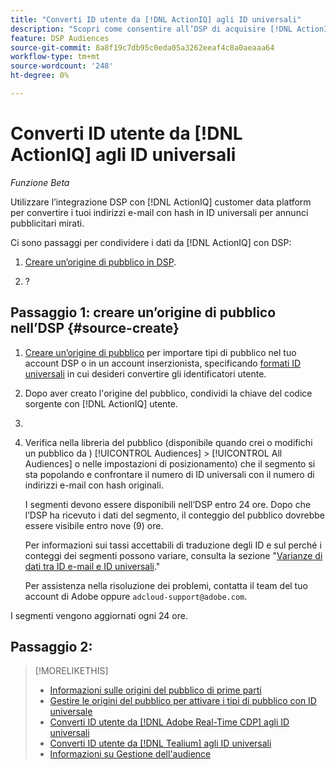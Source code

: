 ```yaml
---
title: "Converti ID utente da [!DNL ActionIQ] agli ID universali"
description: "Scopri come consentire all’DSP di acquisire [!DNL ActionIQ] segmenti di prime parti."
feature: DSP Audiences
source-git-commit: 8a8f19c7db95c0eda05a3262eeaf4c8a0aeaaa64
workflow-type: tm+mt
source-wordcount: '248'
ht-degree: 0%

---
```


# Converti ID utente da [!DNL ActionIQ] agli ID universali

*Funzione Beta*

Utilizzare l’integrazione DSP con [!DNL ActionIQ] customer data platform per convertire i tuoi indirizzi e-mail con hash in ID universali per annunci pubblicitari mirati.

Ci sono <!-- NN --> passaggi per condividere i dati da [!DNL ActionIQ] con DSP:

1. [Creare un’origine di pubblico in DSP](#source-create).

1. ?

## Passaggio 1: creare un’origine di pubblico nell’DSP {#source-create}

1. [Creare un’origine di pubblico](source-manage.md) per importare tipi di pubblico nel tuo account DSP o in un account inserzionista, specificando [formati ID universali](source-about.md) in cui desideri convertire gli identificatori utente.

1. Dopo aver creato l&#39;origine del pubblico, condividi la chiave del codice sorgente con [!DNL ActionIQ] utente.

1. 
   <!-- ActionIQ-specific step(s) -->

1. Verifica nella libreria del pubblico (disponibile quando crei o modifichi un pubblico da ) [!UICONTROL Audiences] > [!UICONTROL All Audiences] o nelle impostazioni di posizionamento) che il segmento si sta popolando e confrontare il numero di ID universali con il numero di indirizzi e-mail con hash originali.

   I segmenti devono essere disponibili nell’DSP entro 24 ore. Dopo che l’DSP ha ricevuto i dati del segmento, il conteggio del pubblico dovrebbe essere visibile entro nove (9) ore.

   Per informazioni sui tassi accettabili di traduzione degli ID e sul perché i conteggi dei segmenti possono variare, consulta la sezione &quot;[Varianze di dati tra ID e-mail e ID universali](#universal-ids-data-variances).&quot;

   Per assistenza nella risoluzione dei problemi, contatta il team del tuo account di Adobe oppure `adcloud-support@adobe.com`.

I segmenti vengono aggiornati ogni 24 ore.

## Passaggio 2:

>[!MORELIKETHIS]
>
>* [Informazioni sulle origini del pubblico di prime parti](/help/dsp/audiences/sources/source-about.md)
>* [Gestire le origini del pubblico per attivare i tipi di pubblico con ID universale](source-manage.md)
>* [Converti ID utente da [!DNL Adobe Real-Time CDP] agli ID universali](/help/dsp/audiences/sources/source-adobe-rtcdp.md)
>* [Converti ID utente da [!DNL Tealium] agli ID universali](/help/dsp/audiences/sources/source-tealium.md)
>* [Informazioni su Gestione dell&#39;audience](/help/dsp/audiences/audience-about.md)

